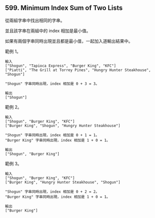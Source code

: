 ## 599. Minimum Index Sum of Two Lists

從兩組字串中找出相同的字串。

並且該字串在兩組中的 index 相加是最小值。

如果有兩個字串同時出現並且都是最小值，一起加入道輸出結果中。

範例 1。

```
輸入
["Shogun", "Tapioca Express", "Burger King", "KFC"]
["Piatti", "The Grill at Torrey Pines", "Hungry Hunter Steakhouse", "Shogun"]

"Shogun" 字串同時出現，index 相加是 0 + 3 = 3。

輸出
["Shogun"]
```

範例 2。

```
輸入
["Shogun", "Burger King", "KFC"]
["Burger King", "Shogun", "Hungry Hunter Steakhouse"]

"Shogun" 字串同時出現，index 相加是 0 + 1 = 1。
"Burger King" 字串同時出現，index 相加是 1 + 0 = 1。

輸出
["Shogun", "Burger King"]
```

範例 3。

```
輸入
["Shogun", "Burger King", "KFC"]
["Burger King", "Hungry Hunter Steakhouse", "Shogun"]

"Shogun" 字串同時出現，index 相加是 0 + 2 = 2。
"Burger King" 字串同時出現，index 相加是 1 + 0 = 1。

輸出
["Burger King"]
```